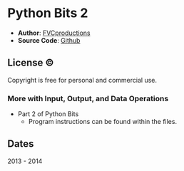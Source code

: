 

# Python Bits 2

* **Author**: [FVCproductions][]
* **Source Code**: [Github][]

## License &copy;

Copyright is free for personal and commercial use. 

### More with Input, Output, and Data Operations

* Part 2 of Python Bits
	* Program instructions can be found within the files.

## Dates

2013 - 2014

[FVCProductions]: http://fvcproductions.wordpress.com
[Github]: https://github.com/fvcproductions
